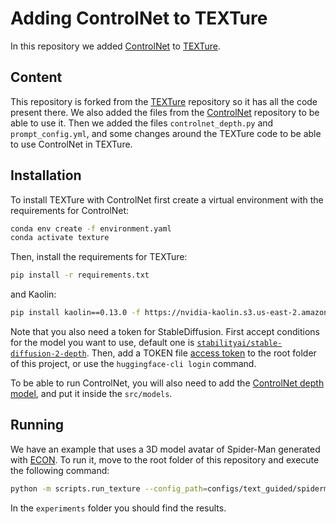 # Adding ControlNet to TEXTure

In this repository we added [ControlNet](https://github.com/lllyasviel/ControlNet) to [TEXTure](https://github.com/TEXTurePaper/TEXTurePaper).

## Content

This repository is forked from the [TEXTure](https://github.com/TEXTurePaper/TEXTurePaper) repository so it has all the code present there. We also added the files from the [ControlNet](https://github.com/lllyasviel/ControlNet) repository to be able to use it. Then we added the files `controlnet_depth.py` and `prompt_config.yml`, and some changes around the TEXTure code to be able to use ControlNet in TEXTure.

## Installation

To install TEXTure with ControlNet first create a virtual environment with the requirements for ControlNet:

```bash
conda env create -f environment.yaml
conda activate texture
```

Then, install the requirements for TEXTure:

```bash
pip install -r requirements.txt
```

and Kaolin:

```bash
pip install kaolin==0.13.0 -f https://nvidia-kaolin.s3.us-east-2.amazonaws.com/{TORCH_VER}_{CUDA_VER}.html
```

Note that you also need a token for StableDiffusion. 
First accept conditions for the model you want to use, default one is [`stabilityai/stable-diffusion-2-depth`]( https://huggingface.co/stabilityai/stable-diffusion-2-depth). Then, add a TOKEN file [access token](https://huggingface.co/settings/tokens) to the root folder of this project, or use the `huggingface-cli login` command.

To be able to run ControlNet, you will also need to add the [ControlNet depth model](https://huggingface.co/lllyasviel/ControlNet/blob/main/models/control_sd15_depth.pth), and put it inside the `src/models`.


## Running

We have an example that uses a 3D model avatar of Spider-Man generated with [ECON](https://github.com/YuliangXiu/ECON). To run it, move to the root folder of this repository and execute the following command:

```bash
python -m scripts.run_texture --config_path=configs/text_guided/spiderman_example.yaml
```

In the `experiments` folder you should find the results.
